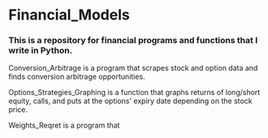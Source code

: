 # Financial_Models

### This is a repository for financial programs and functions that I write in Python. 

Conversion_Arbitrage is a program that scrapes stock and option data and finds conversion arbitrage opportunities. 

Options_Strategies_Graphing is a function that graphs returns of long/short equity, calls, and puts at the options' expiry date depending on the stock price. 

Weights_Reqret is a program that 
